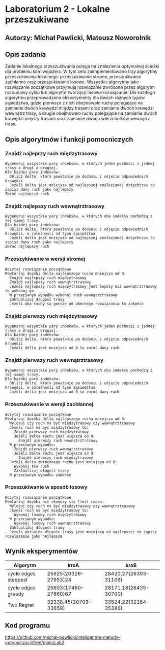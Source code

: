 # Laboratorium 2 - Lokalne przeszukiwane

## Autorzy: Michał Pawlicki, Mateusz Noworolnik

## Opis zadania

Zadanie lokalnego przeszukiwania polega na znalezieniu optymalnej ścieżki dla problemu komiwojażera. W tym celu zaimplementowano trzy algorytmy przeszukiwania lokalnego: przeszukiwanie strome, przeszukiwanie zachłanne oraz przeszukiwanie losowe. Wszystkie algorytmy jako rozwiązanie początkowe przyjmują rozwiązanie zwrócone przez algorytm rozbudowy cyklu lub algorytm tworzący losowe rozwiązanie. Dla każdego algorytmu przeprowadzono eksperymenty dla dwóch różnych typów sąsiedztwa, gdzie pierwsze z nich obejmowało ruchy polegające na zamianie dwóch krawędzi między trasami oraz zamianie dwóch krawędzi wewnątrz trasy, a drugie obejmowało ruchy polegające na zamianie dwóch krawędzi między trasami oraz zamianie dwóch wierzchołków wewnątrz trasy.

## Opis algorytmów i funkcji pomocniczych

### Znajdź najleprzy ruch międzytrasowy

```
Wygeneruj wszystkie pary indeksów, w których jeden pochodzi z jednej trasy a drugi z drugiej.
Dla każdej pary indeksów:
  Oblicz deltę, która powstanie po dodaniu i odjęciu odpowiednich krawędzi
  Jeżeli delta jest mniejsza od najlepszej znalezionej dotychczas to zapisz dany ruch jako najlepszy
Zwróć najlepszy ruch
```

### Znajdź najlepszy ruch wewnątrztrasowy

```
Wygeneruj wszystkie pary indeksów, w których oba indeksy pochodzą z tej samej trasy.
Dla każdej pary indeksów:
  Oblicz deltę, która powstanie po dodaniu i odjęciu odpowiednich krawędzi, w zależności od typu sąsiedztwa
  Jeżeli delta jest mniejsza od najlepszej znalezionej dotychczas to zapisz dany ruch jako najlepszy
Zwróć najlepszy ruch
```

### Przeszykiwanie w wersji stromej

```
Wczytaj rozwiązanie początkowe
Powtarzaj dopóki delta najlepszego ruchu mniejsza od 0:
  Znajdź najlepszy ruch międzytrasowy
  Znajdź najlepszy ruch wewnątrztrasowy
  Jeżeli najlepszy ruch międzytrasowy jest lepszy niż wewnątrztrasowy to wykonaj go
  W przeciwnym wypadku wykonaj ruch wewnątrztrasowy
  Zaktualizuj długość trasy
  Jeżeli oba ruchy są gorsze od obecnego rozwiązania to zakończ
```

### Znajdź pierwszy ruch międzytrasowy

```
Wygeneruj wszystkie pary indeksów, w których jeden pochodzi z jednej trasy a drugi z drugiej.
Dla każdej pary indeksów:
  Oblicz deltę, która powstanie po dodaniu i odjęciu odpowiednich krawędzi
  Jeżeli delta jest mniejsza od 0 to zwróć dany ruch
```

### Znajdź pierwszy ruch wewnątrztrasowy

```
Wygeneruj wszystkie pary indeksów, w których oba indeksy pochodzą z tej samej trasy.
Dla każdej pary indeksów:
  Oblicz deltę, która powstanie po dodaniu i odjęciu odpowiednich krawędzi, w zależności od typu sąsiedztwa
  Jeżeli delta jest mniejsza od 0 to zwróć dany ruch
```

### Przeszukiwanie w wersji zachłannej

```
Wczytaj rozwiązanie początkowe
Powtarzaj dopóki delta najlepszego ruchu mniejsza od 0:
  Wylosuj czy ruch ma być międzytrasowy czy wewnątrztrasowy
  Jeżeli ruch ma być międzytrasowy to:
    Znajdź pierwszy ruch międzytrasowy
    Jeżeli delta ruchu jest większa od 0:
      Znajdź pierwszy ruch wewnątrztrasowy
  W przeciwnym wypadku:
    Znajdź pierwszy ruch wewnątrztrasowy
    Jeżeli delta ruchu jest większa od 0:
      Znajdź pierwszy ruch międzytrasowy
  Jeżeli delta zwróconege ruchu jest mniejsza od 0:
    Wykonaj ten ruch
    Zaktualizuj długość trasy
  W przeciwnym wypadku zakończ
```

### Przeszukiwanie w sposób losowy

```
Wczytaj rozwiązanie początkowe
Powtarzaj dopóki nie skończy się limit czasu:
  Wylosuj czy ruch ma być międzytrasowy czy wewnątrztrasowy
  Jeżeli ruch ma być międzytrasowy to:
    Wykonaj losowy ruch międzytrasowy
  W przeciwnym wypadku:
    Wykonaj losowy ruch wewnątrztrasowy
  Zaktualizuj długość trasy
  Jeżeli aktualna długość trasy jest mniejsza od najlepszej to zapisz rozwiązanie jako najlepsze
```

## Wynik eksperymentów

| Algorytm             | kroA                  | kroB                  |
| -------------------- | --------------------- | --------------------- |
| cycle edges steepest | 25625(20326-27953)24  | 28420.27(26393-31106) |
| cycle edges greedy   | 25693(17480-27860)67  | 28171.18(26435-30700) |
| Two Regret           | 32338.45(30703-33659) | 33524.22(32184-35386) |

## Kod programu

https://github.com/michal-pawlicki/inteligentne-metody-optymalizacji/tree/main/Lab2
